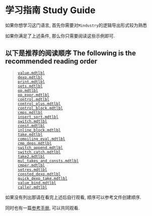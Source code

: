 # 学习指南 Study Guide
如果你想学习这门语言, 首先你需要对`Mindustry`的逻辑导出形式较为熟悉

如果你满足了上述条件, 那么你只需要阅读这些示例即可.

## 以下是推荐的阅读顺序 The following is the recommended reading order
> [`value.mdtlbl`](./value.mdtlbl)<br/>
> [`dexp.mdtlbl`](./dexp.mdtlbl)<br/>
> [`print.mdtlbl`](./print.mdtlbl)<br/>
> [`sets.mdtlbl`](./sets.mdtlbl)<br/>
> [`op.mdtlbl`](./op.mdtlbl)<br/>
> [`op_expr.mdtlbl`](./op_expr.mdtlbl)<br/>
> [`control.mdtlbl`](./control.mdtlbl)<br/>
> [`control_plus.mdtlbl`](./control_plus.mdtlbl)<br/>
> [`control_block.mdtlbl`](./control_block.mdtlbl)<br/>
> [`cmps.mdtlbl`](./cmps.mdtlbl)<br/>
> [`insert_sort.mdtlbl`](./insert_sort.mdtlbl)<br/>
> [`switch.mdtlbl`](./switch.mdtlbl)<br/>
> [`const.mdtlbl`](./const.mdtlbl)<br/>
> [`inline_block.mdtlbl`](./inline_block.mdtlbl)<br/>
> [`take.mdtlbl`](./take.mdtlbl)<br/>
> [`compiling_eval.mdtlbl`](./compiling_eval.mdtlbl)<br/>
> [`cmp_deps.mdtlbl`](./cmp_deps.mdtlbl)<br/>
> [`switch_append.mdtlbl`](./switch_append.mdtlbl)<br/>
> [`switch_catch.mdtlbl`](./switch_catch.mdtlbl)<br/>
> [`take2.mdtlbl`](./take2.mdtlbl)<br/>
> [`mul_takes_and_consts.mdtlbl`](./mul_takes_and_consts.mdtlbl)<br/>
> [`cmper.mdtlbl`](./cmper.mdtlbl)<br/>
> [`setres.mdtlbl`](./setres.mdtlbl)<br/>
> [`consted_dexp.mdtlbl`](./consted_dexp.mdtlbl)<br/>
> [`quick_dexp_take.mdtlbl`](./quick_dexp_take.mdtlbl)<br/>
> [`value_bind.mdtlbl`](./value_bind.mdtlbl)<br/>
> [`caller.mdtlbl`](./caller.mdtlbl)<br/>

如果没有列出那请在看完上述后自行观看, 顺序可以参考文件创建顺序.

同时也有一篇[参考手册](./reference.md), 可以共同观看.
